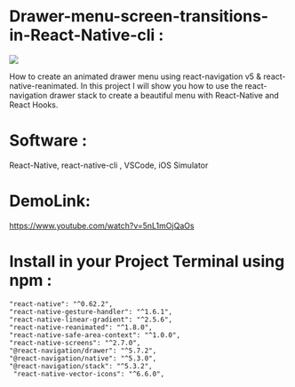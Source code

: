 # Drawer-menu-screen-transitions-in-React-Native-cli :

<img src="https://user-images.githubusercontent.com/47691119/89095875-67c79900-d3ef-11ea-96b0-1db0c323418b.jpg">

How to create an animated drawer menu using react-navigation v5 &amp; react-native-reanimated. In this project I will show you how to use the react-navigation drawer stack to create a beautiful menu with React-Native and React Hooks.

# Software :
React-Native, react-native-cli , VSCode, iOS Simulator

# DemoLink:
https://www.youtube.com/watch?v=5nL1mOjQaOs

# Install in your Project Terminal using npm :
    "react-native": "^0.62.2",
    "react-native-gesture-handler": "^1.6.1",
    "react-native-linear-gradient": "^2.5.6",
    "react-native-reanimated": "^1.8.0",
    "react-native-safe-area-context": "^1.0.0",
    "react-native-screens": "^2.7.0",
    "@react-navigation/drawer": "^5.7.2",
    "@react-navigation/native": "^5.3.0",
    "@react-navigation/stack": "^5.3.2",
     "react-native-vector-icons": "^6.6.0",

